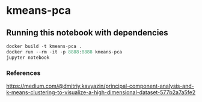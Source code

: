 # kmeans-pca

## Running this notebook with dependencies
```python
docker build -t kmeans-pca .
docker run --rm -it -p 8888:8888 kmeans-pca
jupyter notebook
```

### References
https://medium.com/@dmitriy.kavyazin/principal-component-analysis-and-k-means-clustering-to-visualize-a-high-dimensional-dataset-577b2a7a5fe2